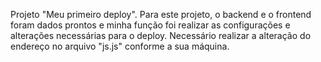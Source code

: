 Projeto "Meu primeiro deploy".
Para este projeto, o backend e o frontend foram dados prontos e minha função foi realizar as configurações e alterações necessárias para o deploy.
Necessário realizar a alteração do endereço no arquivo "js.js" conforme a sua máquina.
